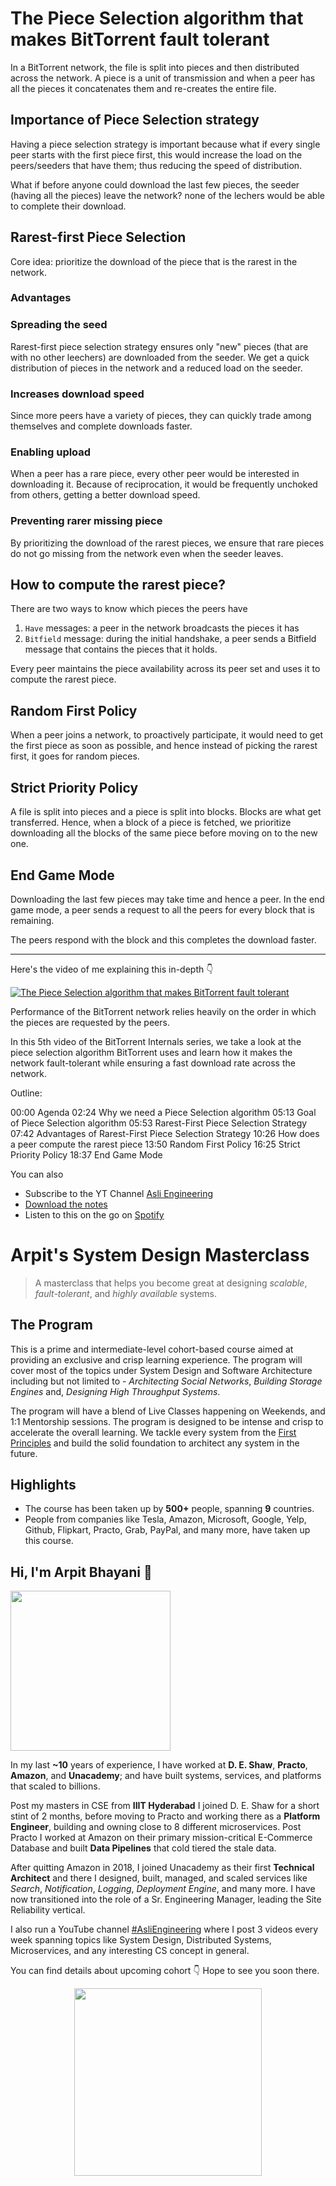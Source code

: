 The Piece Selection algorithm that makes BitTorrent fault tolerant
===


In a BitTorrent network, the file is split into pieces and then distributed across the network. A piece is a unit of transmission and when a peer has all the pieces it concatenates them and re-creates the entire file.

## Importance of Piece Selection strategy

Having a piece selection strategy is important because what if every single peer starts with the first piece first, this would increase the load on the peers/seeders that have them; thus reducing the speed of distribution.

What if before anyone could download the last few pieces, the seeder (having all the pieces) leave the network? none of the lechers would be able to complete their download.

## Rarest-first Piece Selection

Core idea: prioritize the download of the piece that is the rarest in the network.

### Advantages

### Spreading the seed

Rarest-first piece selection strategy ensures only "new" pieces (that are with no other leechers) are downloaded from the seeder. We get a quick distribution of pieces in the network and a reduced load on the seeder.

### Increases download speed

Since more peers have a variety of pieces, they can quickly trade among themselves and complete downloads faster.

### Enabling upload

When a peer has a rare piece, every other peer would be interested in downloading it. Because of reciprocation, it would be frequently unchoked from others, getting a better download speed.

### Preventing rarer missing piece

By prioritizing the download of the rarest pieces, we ensure that rare pieces do not go missing from the network even when the seeder leaves.

## How to compute the rarest piece?

There are two ways to know which pieces the peers have

1. `Have` messages: a peer in the network broadcasts the pieces it has
2. `Bitfield` message: during the initial handshake, a peer sends a Bitfield message that contains the pieces that it holds.

Every peer maintains the piece availability across its peer set and uses it to compute the rarest piece.

## Random First Policy

When a peer joins a network, to proactively participate, it would need to get the first piece as soon as possible, and hence instead of picking the rarest first, it goes for random pieces.

## Strict Priority Policy

A file is split into pieces and a piece is split into blocks. Blocks are what get transferred. Hence, when a block of a piece is fetched, we prioritize downloading all the blocks of the same piece before moving on to the new one.

## End Game Mode

Downloading the last few pieces may take time and hence a peer. In the end game mode, a peer sends a request to all the peers for every block that is remaining.

The peers respond with the block and this completes the download faster.
<hr />


<p>Here's the video of me explaining this in-depth 👇‍</p>

[![The Piece Selection algorithm that makes BitTorrent fault tolerant](https://i.ytimg.com/vi/QSeex0YxReY/mqdefault.jpg)](https://www.youtube.com/watch?v=QSeex0YxReY)

Performance of the BitTorrent network relies heavily on the order in which the pieces are requested by the peers.

In this 5th video of the BitTorrent Internals series, we take a look at the piece selection algorithm BitTorrent uses and learn how it makes the network fault-tolerant while ensuring a fast download rate across the network.

Outline:

00:00 Agenda
02:24 Why we need a Piece Selection algorithm
05:13 Goal of Piece Selection algorithm
05:53 Rarest-First Piece Selection Strategy
07:42 Advantages of Rarest-First Piece Selection Strategy
10:26 How does a peer compute the rarest piece
13:50 Random First Policy
16:25 Strict Priority Policy
18:37 End Game Mode

You can also
 - Subscribe to the YT Channel [Asli Engineering](https://youtube.com/c/ArpitBhayani)
 - [Download the notes](https://drive.google.com/file/d/1lAM5ohzk87b5tC22HRJ4-Eesyg99W_0z/view?usp=sharing)
 - Listen to this on the go on [Spotify](https://open.spotify.com/show/7qMoamm2iZQrsPVm6IQLoD)

# Arpit's System Design Masterclass

> A masterclass that helps you become great at designing _scalable_, _fault-tolerant_, and _highly available_ systems.

## The Program

This is a prime and intermediate-level cohort-based course aimed at providing an exclusive and crisp learning experience. The program will cover most of the topics under System Design and Software Architecture including but not limited to - _Architecting Social Networks_, _Building Storage Engines_ and, _Designing High Throughput Systems_.

The program will have a blend of Live Classes happening on Weekends, and 1:1 Mentorship sessions. The program is designed to be intense and crisp to accelerate the overall learning. We tackle every system from the [First Principles](https://en.wikipedia.org/wiki/First_principle) and build the solid foundation to architect any system in the future.


## Highlights

 - The course has been taken up by __500+__ people, spanning __9__ countries.
 - People from companies like Tesla, Amazon, Microsoft, Google, Yelp, Github, Flipkart, Practo, Grab, PayPal, and many more, have taken up this course.


## Hi, I'm Arpit Bhayani 👋

<img width="256px" src="https://arpitbhayani.me/static/img/arpit.jpg" />

In my last **~10** years of experience, I have worked at **D. E. Shaw**, **Practo**, **Amazon**, and **Unacademy**; and have built systems, services, and platforms that scaled to billions.

Post my masters in CSE from **IIIT Hyderabad** I joined D. E. Shaw for a short stint of 2 months, before moving to Practo and working there as a **Platform Engineer**, building and owning close to 8 different microservices. Post Practo I worked at Amazon on their primary mission-critical E-Commerce Database and built **Data Pipelines** that cold tiered the stale data.

After quitting Amazon in 2018, I joined Unacademy as their first **Technical Architect** and there I designed, built, managed, and scaled services like _Search_, _Notification_, _Logging_, _Deployment Engine_, and many more. I have now transitioned into the role of a Sr. Engineering Manager, leading the Site Reliability vertical.

I also run a YouTube channel [#AsliEngineering](https://www.youtube.com/c/ArpitBhayani) where I post 3 videos every week spanning topics like System Design, Distributed Systems, Microservices, and any interesting CS concept in general.

You can find details about upcoming cohort 👇‍ Hope to see you soon there.

<center>
<a target="_blank" href="https://arpitbhayani.me/masterclass">
<img src="https://user-images.githubusercontent.com/4745789/137859181-d4499cf4-ce65-4466-8b88-a078ece0f081.PNG" width="300px" />
</a>
</center>
